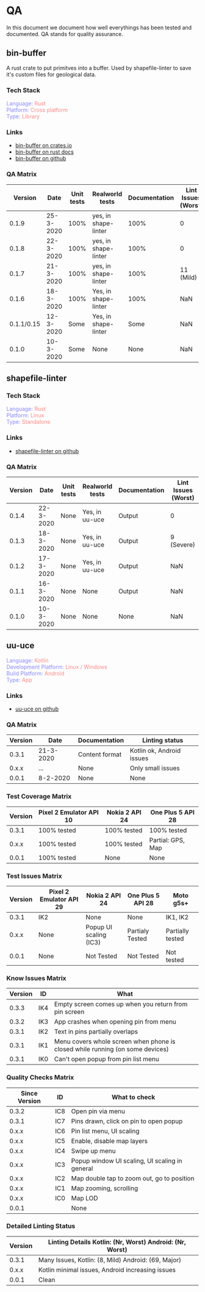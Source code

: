 # QA
In this document we document how well everythings has been tested and documented.
QA stands for quality assurance.
## bin-buffer
A rust crate to put primitves into a buffer.
Used by shapefile-linter to save it's custom files for geological data.
### Tech Stack
<span style="color:#88f">Language: </span><span style="color:#f88">Rust</span></br>
<span style="color:#88f">Platform: </span><span style="color:#f88">Cross platform</span></br>
<span style="color:#88f">Type: </span><span style="color:#f88">Library</span></br>

### Links
- [bin-buffer on crates.io](https://crates.io/crates/bin_buffer)
- [bin-buffer on rust docs](https://docs.rs/bin_buffer/)
- [bin-buffer on github](https://github.com/ocdy1001/bin-buffer)
### QA Matrix
| Version       | Date      | Unit tests    | Realworld tests       | Documentation | Lint Issues (Worst)   |
| ------------- | --------- | ------------- | --------------------- | ------------- | --------------------- |
| 0.1.9         | 25-3-2020 | 100%          | yes, in shape-linter  | 100%          | 0
| 0.1.8         | 22-3-2020 | 100%          | yes, in shape-linter  | 100%          | 0
| 0.1.7         | 21-3-2020 | 100%          | yes, in shape-linter  | 100%          | 11 (Mild)
| 0.1.6         | 18-3-2020 | 100%          | Yes, in shape-linter  | 100%          | NaN
| 0.1.1/0.15    | 12-3-2020 | Some          | Yes, in shape-linter  | Some          | NaN
| 0.1.0         | 10-3-2020 | Some          | None                  | None          | NaN
## shapefile-linter
### Tech Stack
<span style="color:#88f">Language: </span><span style="color:#f88">Rust</span></br>
<span style="color:#88f">Platform: </span><span style="color:#f88">Linux</span></br>
<span style="color:#88f">Type: </span><span style="color:#f88">Standalone</span></br>

### Links
- [shapefile-linter on github](https://github.com/ocdy1001/shapefile-linter)
### QA Matrix
| Version       | Date      | Unit tests    | Realworld tests       | Documentation | Lint Issues (Worst)   |
|---------------|-----------|---------------|-----------------------|---------------|-----------------------|
| 0.1.4         | 22-3-2020 | None          | Yes, in uu-uce        | Output        | 0
| 0.1.3         | 18-3-2020 | None          | Yes, in uu-uce        | Output        | 9 (Severe)
| 0.1.2         | 17-3-2020 | None          | Yes, in uu-uce        | Output        | NaN
| 0.1.1         | 16-3-2020 | None          | None                  | Output        | NaN
| 0.1.0         | 10-3-2020 | None          | None                  | None          | NaN
## uu-uce
<span style="color:#88f">Language: </span><span style="color:#f88">Kotlin</span></br>
<span style="color:#88f">Development Platform: </span><span style="color:#f88">Linux / Windows</span></br>
<span style="color:#88f">Build Platform: </span><span style="color:#f88">Android</span></br>
<span style="color:#88f">Type: </span><span style="color:#f88">App</span></br>

### Links
- [uu-uce on github](https://github.com/ocdy1001/uu-uce)
### QA Matrix
| Version   | Date      | Documentation     | Linting status            |
|-----------|-----------|-------------------|---------------------------|
| 0.3.1     | 21-3-2020 | Content format    | Kotlin ok, Android issues |
| 0.x.x     | ...       | None              | Only small issues         |
| 0.0.1     | 8-2-2020  | None              | None                      |
### Test Coverage Matrix
| Version   | Pixel 2 Emulator API 10 | Nokia 2 API 24  | One Plus 5 API 28 |
|-----------|-------------------------|-----------------|-------------------|
| 0.3.1     | 100% tested | 100% tested | 100% tested
| 0.x.x     | 100% tested | 100% tested | Partial: GPS, Map
| 0.0.1     | 100% tested | None | None
### Test Issues Matrix
| Version   | Pixel 2 Emulator API 29   | Nokia 2 API 24            | One Plus 5 API 28 | Moto g5s+         |
|-----------|---------------------------|---------------------------|-------------------|-------------------|
| 0.3.1     | IK2                       | None                      | None              | IK1, IK2          |
| 0.x.x     | None                      | Popup UI scaling (IC3)    | Partialy Tested   | Partially tested  |
| 0.0.1     | None                      | Not Tested                | Not Tested        | Not tested        |
### Know Issues Matrix
| Version       | ID    | What              |
|---------------|-------|-------------------|
| 0.3.3         | IK4   | Empty screen comes up when you return from pin screen
| 0.3.2         | IK3   | App crashes when opening pin from menu
| 0.3.1         | IK2   | Text in pins partially overlaps
| 0.3.1         | IK1   | Menu covers whole screen when phone is closed while running (on some devices)
| 0.3.1         | IK0   | Can't open popup from pin list menu
### Quality Checks Matrix
| Since Version | ID    | What to check     |
|---------------|-------|-------------------|
| 0.3.2         | IC8   | Open pin via menu
| 0.3.1         | IC7   | Pins drawn, click on pin to open popup
| 0.x.x         | IC6   | Pin list menu, UI scaling
| 0.x.x         | IC5   | Enable, disable map layers
| 0.x.x         | IC4   | Swipe up menu
| 0.x.x         | IC3   | Popup window UI scaling, UI scaling in general
| 0.x.x         | IC2   | Map double tap to zoom out, go to position
| 0.x.x         | IC1   | Map zooming, scrolling
| 0.x.x         | IC0   | Map LOD
| 0.0.1         |       | None
### Detailed Linting Status
| Version   | Linting Details Kotlin: (Nr, Worst) Android: (Nr, Worst)  |
|-----------|-----------------------------------------------------------|
| 0.3.1     | Many Issues, Kotlin: (8, Mild) Android: (69, Major)
| 0.x.x     | Kotlin minimal issues, Android increasing issues
| 0.0.1     | Clean
